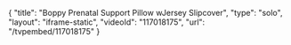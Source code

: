 {
    "title": "Boppy Prenatal Support Pillow wJersey Slipcover",
    "type": "solo",
    "layout": "iframe-static",
    "videoId": "117018175",
    "url": "\/tvpembed\/117018175"
}